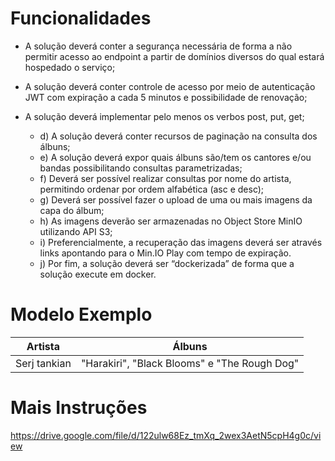 # Funcionalidades

- A solução deverá conter a segurança necessária de forma a não permitir acesso ao endpoint a partir de domínios diversos do qual estará hospedado o serviço;

- A solução deverá conter controle de acesso por meio de autenticação JWT
  com expiração a cada 5 minutos e possibilidade de renovação;

- A solução deverá implementar pelo menos os verbos post, put, get;
  - d) A solução deverá conter recursos de paginação na consulta dos álbuns;
  - e) A solução deverá expor quais álbuns são/tem os cantores e/ou bandas
    possibilitando consultas parametrizadas;
  - f) Deverá ser possível realizar consultas por nome do artista, permitindo ordenar
    por ordem alfabética (asc e desc);
  - g) Deverá ser possível fazer o upload de uma ou mais imagens da capa do
    álbum;
  - h) As imagens deverão ser armazenadas no Object Store MinIO utilizando API
    S3;
  - i) Preferencialmente, a recuperação das imagens deverá ser através links
    apontando para o Min.IO Play com tempo de expiração.
  - j) Por fim, a solução deverá ser “dockerizada” de forma que a solução execute
    em docker.

# Modelo Exemplo

| Artista      | Álbuns                                       |
| ------------ | -------------------------------------------- |
| Serj tankian | "Harakiri", "Black Blooms" e "The Rough Dog" |

# Mais Instruções

https://drive.google.com/file/d/122ulw68Ez_tmXq_2wex3AetN5cpH4g0c/view

